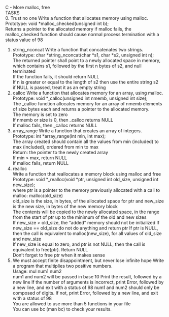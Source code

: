 C - More malloc, free	
TASKS	
0. Trust no one	
Write a function that allocates memory using malloc.
Prototype: void *malloc_checked(unsigned int b);		
Returns a pointer to the allocated memory
if malloc fails, the malloc_checked function should cause normal process termination with a status value of 98
1. string_nconcat
Write a function that concatenates two strings.		
Prototype: char *string_nconcat(char *s1, char *s2, unsigned int n);		
The returned pointer shall point to a newly allocated space in memory, which contains s1, followed by the first n bytes of s2, and null terminated		
If the function fails, it should return NULL	
If n is greater or equal to the length of s2 then use the entire string s2		
if NULL is passed, treat it as an empty string	
2. calloc
Write a function that allocates memory for an array, using malloc.		
Prototype: void *_calloc(unsigned int nmemb, unsigned int size);		
The _calloc function allocates memory for an array of nmemb elements of size bytes each and returns a pointer to the allocated memory.		
The memory is set to zero		
If nmemb or size is 0, then _calloc returns NULL	
If malloc fails, then _calloc returns NULL		
3. array_range
Write a function that creates an array of integers.				
Prototype: int *array_range(int min, int max);		
The array created should contain all the values from min (included) to max (included), ordered from min to max		
Return: the pointer to the newly created array		
If min > max, return NULL		
If malloc fails, return NULL	
4. realloc	
Write a function that reallocates a memory block using malloc and free		
Prototype: void *_realloc(void *ptr, unsigned int old_size, unsigned int new_size);		
where ptr is a pointer to the memory previously allocated with a call to malloc: malloc(old_size)		
old_size is the size, in bytes, of the allocated space for ptr and new_size is the new size, in bytes of the new memory block		
The contents will be copied to the newly allocated space, in the range from the start of ptr up to the minimum of the old and new sizes		
If new_size > old_size, the “added” memory should not be initialized
If new_size == old_size do not do anything and return ptr
If ptr is NULL, then the call is equivalent to malloc(new_size), for all values of old_size and new_size		
If new_size is equal to zero, and ptr is not NULL, then the call is equivalent to free(ptr). Return NULL		
Don’t forget to free ptr when it makes sense		
5. We must accept finite disappointment, but never lose infinite hope
Write a program that multiplies two positive numbers.		
Usage: mul num1 num2		
num1 and num2 will be passed in base 10	
Print the result, followed by a new line
If the number of arguments is incorrect, print Error, followed by a new line, and exit with a status of 98
num1 and num2 should only be composed of digits. If not, print Error, followed by a new line, and exit with a status of 98		
You are allowed to use more than 5 functions in your file		
You can use bc (man bc) to check your results.
